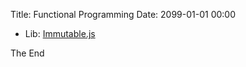 Title: Functional Programming
Date: 2099-01-01 00:00

* Lib: [Immutable.js](https://facebook.github.io/immutable-js/)

The End